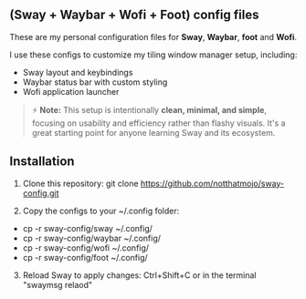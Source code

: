 ## (Sway + Waybar + Wofi + Foot) config files
These are my personal configuration files for **Sway**, **Waybar**, **foot** and **Wofi**.  

I use these configs to customize my tiling window manager setup, including:  
- Sway layout and keybindings  
- Waybar status bar with custom styling  
- Wofi application launcher

> ⚡ **Note:** This setup is intentionally **clean, minimal, and simple**, focusing on usability and efficiency rather than flashy visuals. It's a great starting point for anyone learning Sway and its ecosystem.


## Installation
1. Clone this repository:
git clone https://github.com/notthatmojo/sway-config.git

2. Copy the configs to your ~/.config folder:
- cp -r sway-config/sway ~/.config/
- cp -r sway-config/waybar ~/.config/
- cp -r sway-config/wofi ~/.config/
- cp -r sway-config/foot ~/.config/

3. Reload Sway to apply changes:
Ctrl+Shift+C or in the terminal "swaymsg relaod"

